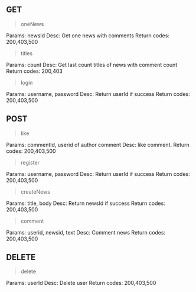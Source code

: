 

## GET

> oneNews

Params: newsId
Desc: Get one news with comments
Return codes: 200,403,500

> titles

Params: count
Desc: Get last count titles of news with comment count
Return codes: 200,403
> login

Params: username, password
Desc: Return userId if success
Return codes: 200,403,500



## POST
> like

Params: commentId, userid of author comment
Desc: like comment. 
Return codes: 200,403,500

> register

Params: username, password
Desc: Return userId if success
Return codes: 200,403,500

> createNews

Params: title, body
Desc: Return newsId if success
Return codes: 200,403,500

> comment

Params: userid, newsid, text
Desc: Comment news
Return codes: 200,403,500


## DELETE
> delete

Params: userId
Desc: Delete user
Return codes: 200,403,500



